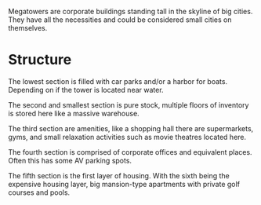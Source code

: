 Megatowers are corporate buildings standing tall in the skyline of big cities. They have all the necessities and could be considered small cities on themselves.

# Structure
The lowest section is filled with car parks and/or a harbor for boats. Depending on if the tower is located near water.

The second and smallest section is pure stock, multiple floors of inventory is stored here like a massive warehouse.

The third section are amenities, like a shopping hall there are supermarkets, gyms, and small relaxation activities such as movie theatres located here.

The fourth section is comprised of corporate offices and equivalent places. Often this has some AV parking spots.

The fifth section is the first layer of housing. With the sixth being the expensive housing layer, big mansion-type apartments with private golf courses and pools.